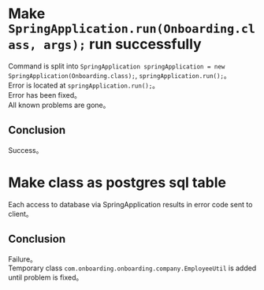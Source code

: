 # Make `SpringApplication.run(Onboarding.class, args);` run successfully  

Command is split into `SpringApplication springApplication = new SpringApplication(Onboarding.class);`, `springApplication.run();`。  
Error is located at `springApplication.run();`。  
Error has been fixed。  
All known problems are gone。  

## Conclusion  

Success。  

# Make class as postgres sql table  

Each access to database via SpringApplication results in error code sent to client。  

## Conclusion

Failure。  
Temporary class `com.onboarding.onboarding.company.EmployeeUtil` is added until problem is fixed。  
